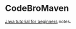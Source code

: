 # CodeBroMaven
[Java tutorial for beginners](https://www.youtube.com/playlist?list=PLZPZq0r_RZOMhCAyywfnYLlrjiVOkdAI1) notes.

